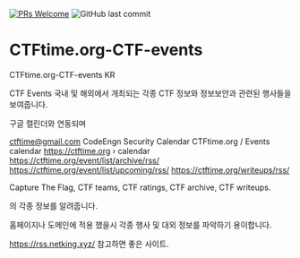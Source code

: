 [![PRs Welcome](https://img.shields.io/badge/PRs-welcome-brightgreen.svg?style=flat-square)](http://makeapullrequest.com)
![GitHub last commit](https://img.shields.io/github/last-commit/jeongjy0317/Arcalive-Emoji-Downloader.svg)
# CTFtime.org-CTF-events
CTFtime.org-CTF-events KR

CTF Events
국내 및 해외에서 개최되는 각종 CTF 정보와 정보보안과 관련된 행사들을 보여줍니다. 

구글 캘린더와 연동되며 

ctftime@gmail.com 
CodeEngn Security Calendar 
CTFtime.org / Events calendar
https://ctftime.org › calendar
https://ctftime.org/event/list/archive/rss/
https://ctftime.org/event/list/upcoming/rss/
https://ctftime.org/writeups/rss/

Capture The Flag, CTF teams, CTF ratings, CTF archive, CTF writeups.

의 각종 정보를 알려줍니다. 

홈페이지나 도메인에 적용 했을시 각종 행사 및 대외 정보를 파악하기 용이합니다. 

https://rss.netking.xyz/ 참고하면 좋은 사이트.
